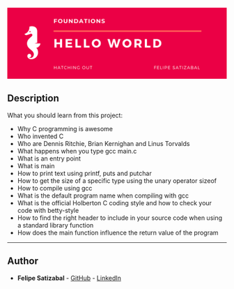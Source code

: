 <p align="center"><img src="https://github.com/felipesv/holbertonschool-low_level_programming/blob/master/0x00-hello_world/main_header.png" alt="Banner"></a></p>

## Description
What you should learn from this project:

* Why C programming is awesome 
* Who invented C
* Who are Dennis Ritchie, Brian Kernighan and Linus Torvalds
* What happens when you type gcc main.c
* What is an entry point
* What is main
* How to print text using printf, puts and putchar
* How to get the size of a specific type using the unary operator sizeof
* How to compile using gcc
* What is the default program name when compiling with gcc
* What is the official Holberton C coding style and how to check your code with betty-style
* How to find the right header to include in your source code when using a standard library function
* How does the main function influence the return value of the program

---

## Author
* **Felipe Satizabal** - [GitHub](https://github.com/felipesv) - [LinkedIn](https://www.linkedin.com/in/felipesatizabal/)
